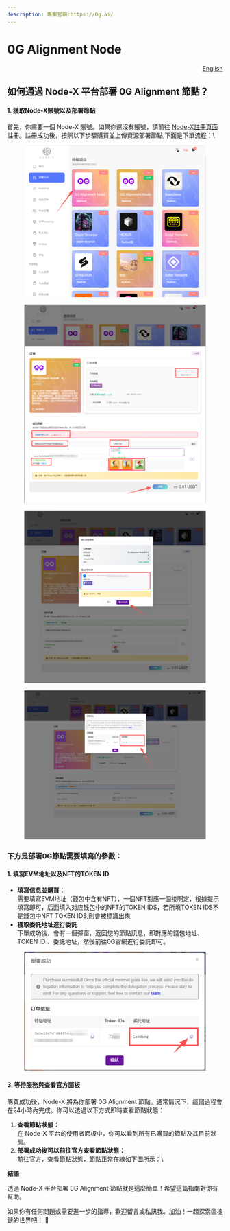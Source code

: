 ```yaml
---
description: 專案官網:https://0g.ai/
---
```


# 0G Alignment Node

<p align="right"><a href="https://docs.node-x.xyz/en/product-manual/one-click-deployment/0g-alignment-node">English</a></p>

## 如何通過 Node-X 平台部署 0G Alignment 節點？

#### 1. 獲取Node-X賬號以及部署節點

首先，你需要一個 Node-X 賬號。如果你還沒有賬號，請前往 [Node-X註冊頁面](https://node-x.xyz/) 註冊。註冊成功後，按照以下步驟購買並上傳資源部署節點,下面是下單流程：\


<figure><img src="../../.gitbook/assets/C1.png" alt="" width="563"><figcaption></figcaption></figure>

<figure><img src="../../.gitbook/assets/C2 (1).png" alt="" width="563"><figcaption></figcaption></figure>

<figure><img src="../../.gitbook/assets/C3 (3).png" alt="" width="563"><figcaption></figcaption></figure>

<figure><img src="../../.gitbook/assets/C4 (1) (1).png" alt="" width="563"><figcaption></figcaption></figure>

### 下方是部署0G節點需要填寫的參數：

#### 1. 填寫EVM地址以及NFT的TOKEN ID

* **填寫信息並購買**：\
  需要填寫EVM地址（錢包中含有NFT），一個NFT對應一個接啊定，根據提示填寫即可，后面填入对应钱包中的NFT的TOKEN IDS，若所填TOKEN IDS不是錢包中NFT TOKEN IDS,則會被標識出來
* **獲取委託地址進行委託**\
  下單成功後，會有一個彈窗，返回您的節點訊息，即對應的錢包地址、TOKEN ID 、委託地址，然後前往0G官網進行委託即可。

<figure><img src="../../.gitbook/assets/C5.png" alt=""><figcaption></figcaption></figure>

#### 3. 等待服務與查看官方面板

購買成功後，Node-X 將為你部署 0G Alignment 節點。通常情況下，這個過程會在24小時內完成。你可以透過以下方式即時查看節點狀態：

1. **查看節點狀態：**\
   在 Node-X 平台的使用者面板中，你可以看到所有已購買的節點及其目前狀態。
2. **部署成功後可以前往官方查看節點狀態：**\
   前往官方，查看節點狀態，節點正常在線如下圖所示：\


**結語**

透過 Node-X 平台部署 0G Alignment 節點就是這麼簡單！希望這篇指南對你有幫助。

如果你有任何問題或需要進一步的指導，歡迎留言或私訊我。加油！一起探索區塊鏈的世界吧！ 🚀
